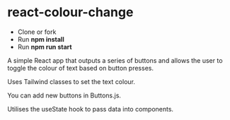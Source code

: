 # react-colour-change

- Clone or fork
- Run __npm install__
- Run __npm run start__

A simple React app that outputs a series of buttons and allows the user to toggle the colour of text based on button presses.

Uses Tailwind classes to set the text colour.

You can add new buttons in Buttons.js.

Utilises the useState hook to pass data into components.